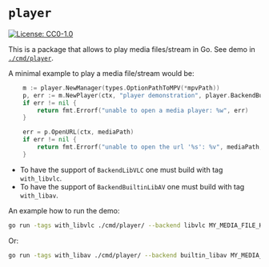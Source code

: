 # `player`

[![License: CC0-1.0](https://img.shields.io/badge/License-CC0%201.0-lightgrey.svg)](http://creativecommons.org/publicdomain/zero/1.0/)

This is a package that allows to play media files/stream in Go. See demo in [`./cmd/player`](./cmd/player/).

A minimal example to play a media file/stream would be:
```go
    m := player.NewManager(types.OptionPathToMPV(*mpvPath))
    p, err := m.NewPlayer(ctx, "player demonstration", player.BackendBuiltinLibAV) // available values: player.BackendLibVLC, player.BackendMPV, player.BackendBuiltinLibAV
    if err != nil {
        return fmt.Errorf("unable to open a media player: %w", err)
    }

    err = p.OpenURL(ctx, mediaPath)
    if err != nil {
        return fmt.Errorf("unable to open the url '%s': %v", mediaPath, err)
    }
```

* To have the support of `BackendLibVLC` one must build with tag `with_libvlc`.
* To have the support of `BackendBuiltinLibAV` one must build with tag `with_libav`.

An example how to run the demo:
```sh
go run -tags with_libvlc ./cmd/player/ --backend libvlc MY_MEDIA_FILE_HERE
```

Or:
```sh
go run -tags with_libav ./cmd/player/ --backend builtin_libav MY_MEDIA_FILE_HERE
```
